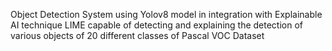 Object Detection System using Yolov8 model in integration with Explainable AI technique LIME capable of detecting and explaining the detection of various objects of 20 different classes of Pascal VOC Dataset
